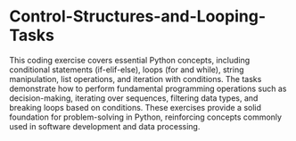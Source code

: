# Control-Structures-and-Looping-Tasks
This coding exercise covers essential Python concepts, including conditional statements (if-elif-else), loops (for and while), string manipulation, list operations, and iteration with conditions. The tasks demonstrate how to perform fundamental programming operations such as decision-making, iterating over sequences, filtering data types, and breaking loops based on conditions. These exercises provide a solid foundation for problem-solving in Python, reinforcing concepts commonly used in software development and data processing.
